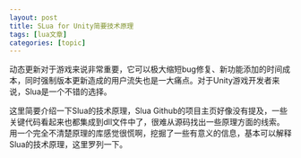 ```yaml
---
layout: post
title: SLua for Unity简要技术原理 
tags: [lua文章]
categories: [topic]
---
```

动态更新对于游戏来说非常重要，它可以极大缩短bug修复、新功能添加的时间成本，同时强制版本更新造成的用户流失也是一大痛点。对于Unity游戏开发者来说，Slua是一个不错的选择。

这里简要介绍一下Slua的技术原理，Slua
Github的项目主页好像没有提及，一些关键代码看起来也都集成到dll文件中了，很难从源码找出一些原理方面的线索。用一个完全不清楚原理的库感觉很慌啊，挖掘了一些有意义的信息，基本可以解释Slua的技术原理，这里罗列一下。